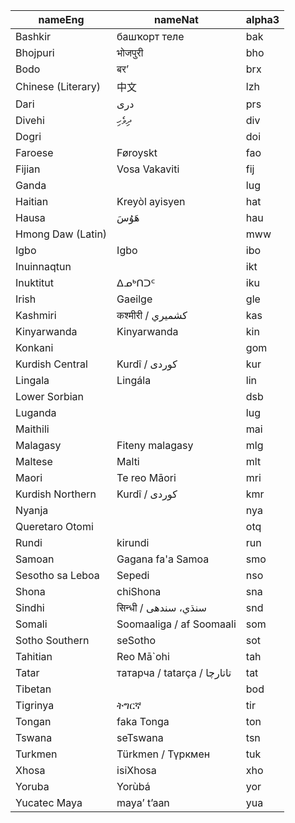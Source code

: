 |nameEng|nameNat|alpha3|
|-------|-------|------|
|Bashkir|башҡорт теле|bak|
|Bhojpuri|भोजपुरी|bho|
|Bodo|बरʼ |brx|
|Chinese (Literary)|中文|lzh|
|Dari|دری|prs|
|Divehi|ދިވެހި|div|
|Dogri||doi|
|Faroese|Føroyskt|fao|
|Fijian|Vosa Vakaviti|fij|
|Ganda||lug|
|Haitian|Kreyòl ayisyen|hat|
|Hausa|هَوُسَ|hau|
|Hmong Daw (Latin)||mww|
|Igbo|Igbo|ibo|
|Inuinnaqtun||ikt|
|Inuktitut|ᐃᓄᒃᑎᑐᑦ|iku|
|Irish|Gaeilge|gle|
|Kashmiri|कश्मीरी / كشميري|kas|
|Kinyarwanda|Kinyarwanda|kin|
|Konkani||gom|
|Kurdish Central|Kurdî / كوردی|kur|
|Lingala|Lingála|lin|
|Lower Sorbian||dsb|
|Luganda||lug|
|Maithili||mai|
|Malagasy|Fiteny malagasy|mlg|
|Maltese|Malti|mlt|
|Maori|Te reo Māori|mri|
|Kurdish Northern|Kurdî / كوردی|kmr|
|Nyanja||nya|
|Queretaro Otomi||otq|
|Rundi|kirundi|run|
|Samoan|Gagana fa'a Samoa|smo|
|Sesotho sa Leboa|Sepedi|nso|
|Shona|chiShona|sna|
|Sindhi|सिन्धी / سنڌي، سندھی|snd|
|Somali|Soomaaliga / af Soomaali|som|
|Sotho Southern|seSotho|sot|
|Tahitian|Reo Mā`ohi|tah|
|Tatar|татарча / tatarça / تاتارچا|tat|
|Tibetan||bod|
|Tigrinya|ትግርኛ|tir|
|Tongan|faka Tonga|ton|
|Tswana|seTswana|tsn|
|Turkmen|Türkmen / Түркмен|tuk|
|Xhosa|isiXhosa|xho|
|Yoruba|Yorùbá|yor|
|Yucatec Maya|mayaʼ tʼaan|yua|

